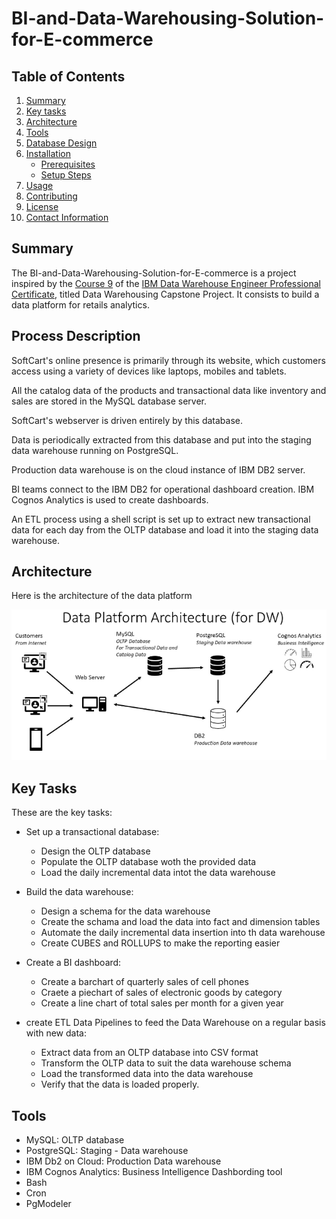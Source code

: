 # BI-and-Data-Warehousing-Solution-for-E-commerce
## Table of Contents
1. [Summary](#summary)
2. [Key tasks](key-tasks)
3. [Architecture](#architecture)
4. [Tools](#tools)
5. [Database Design](#database-design)
6. [Installation](#installation)
   - [Prerequisites](#prerequisites)
   - [Setup Steps](#setup-steps)
7. [Usage](#usage)
8. [Contributing](#contributing)
9. [License](#license)
10. [Contact Information](#contact-information)

## Summary
The BI-and-Data-Warehousing-Solution-for-E-commerce 
is a project inspired by the [Course 9](https://github.com/Starias22/IBM-Data-Warehouse-Engineer-Professional-Certificate/blob/main/Course9/notes.md) of
the [IBM Data Warehouse Engineer Professional Certificate](https://github.com/Starias22/IBM-Data-Warehouse-Engineer-Professional-Certificate/), titled Data Warehousing Capstone Project. It consists to build a data platform for retails analytics.


## Process Description
SoftCart's online presence is primarily through its website, which customers access using a variety of devices like laptops, mobiles and tablets.

All the catalog data of the products and transactional data like inventory and sales are stored in the MySQL database server.

SoftCart's webserver is driven entirely by this database.

Data is periodically extracted from this database and put into the staging data warehouse running on PostgreSQL.

Production data warehouse is on the cloud instance of IBM DB2 server.

BI teams connect to the IBM DB2 for operational dashboard creation. IBM Cognos Analytics is used to create dashboards.

An ETL process using a shell script is set up to extract new transactional data for each day from the OLTP database and load it into the staging data warehouse.

## Architecture

Here is the architecture of the data platform

![alt text](./resources/architecure.png)

## Key Tasks

These are the key tasks:
   - Set up a transactional database:
      - Design the OLTP database
      - Populate the OLTP database woth the provided data
      - Load the daily incremental data intot the data warehouse
   - Build the data warehouse:
      - Design a schema for the data warehouse
      - Create the schama and load the data into fact and dimension tables
      - Automate the daily incremental data insertion into th data warehouse
      - Create CUBES and ROLLUPS to make the reporting easier

   - Create a BI dashboard:
      - Create a barchart of quarterly sales of cell phones 
      - Craete a piechart of sales of electronic goods by category
      - Create a line chart of total sales per month for a given year
   - create ETL Data Pipelines to feed the Data Warehouse on a regular basis with new data:
      - Extract data from an OLTP database into CSV format
      - Transform the OLTP data to suit the data warehouse schema
      - Load the transformed data into the data warehouse
      - Verify that the data is loaded properly.

## Tools
- MySQL: OLTP database
- PostgreSQL: Staging - Data warehouse
- IBM Db2 on Cloud: Production Data warehouse
- IBM Cognos Analytics: Business Intelligence Dashbording tool
- Bash
- Cron
- PgModeler
